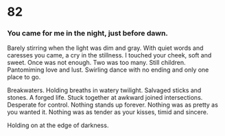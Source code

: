 # 82

### You came for me in the night, just before dawn.

Barely stirring when the light was dim and gray. With quiet words and caresses you came, a cry in the stillness. I touched your cheek, soft and sweet. Once was not enough. Two was too many. Still children. Pantomiming love and lust. Swirling dance with no ending and only one place to go. 

Breakwaters. Holding breaths in watery twilight. Salvaged sticks and stones. A forged life. Stuck together at awkward joined intersections. Desperate for control. Nothing stands up forever. Nothing was as pretty as you wanted it. Nothing was as tender as your kisses, timid and sincere. 

Holding on at the edge of darkness. 